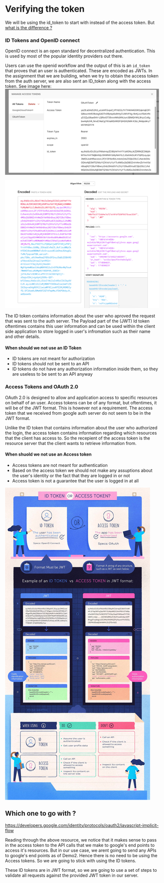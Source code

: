 # Verifying the token

We will be using the id_token to start with instead of the access token. But [what is the difference ?](https://auth0.com/blog/id-token-access-token-what-is-the-difference/)


### ID Tokens and OpenID connect

OpenID connect is an open standard for decentralized authentication. This is used by most of the popular identity providers out there. 

Users can use the openid workflow and the output of this is an `id_token` that proves that an user is authenticated. These are encoded as JWTs. In the assignment that we are building, when we try to obtain the access token from the auth server, we are also sent an ID_token along with the access token. See image here:
![Both id and access tokens are sent back](Images/TokenFromGoogleAUth.png)

![ID Token is a JWT Token](Images/ID_TOKEN_JWT.png)

The ID token contains information about the user who aproved the request that was sent to the auth server. The Payload part of the (JWT) Id token oftentimes contains this user information and can be used within the client side application to store logged in user's infromation such as their name and other details.

#### When should we not use an ID Token
- ID tokens are not meant for authorization
- ID tokens should not be sent to an API
- ID tokens do not have any authorization information inside them, so they are useless to be sent to an API anyway

### Access Tokens and OAuth 2.0

OAuth 2.0 is designed to allow and application access to specific resources on behalf of an user. Access tokens can be of any format, but oftentimes, it will be of the JWT format. This is however not a requirement. The access token that we received from google auth server do not seem to be in the JWT format. 

Unlike the ID token that contains information about the user who authorized the login, the access token contains information regarding which resources that the client has access to. So the recepient of the access token is the resource server that the client wants to retrieve information from. 

#### When shuold we not use an Access token
- Access tokens are not meant for authentication
- Based on the access token we should not make any assuptions about the user's identity or the fact that they are logged in or not
- Access token is not a guarantee that the user is logged in at all

![Access vs Id Token](AccessTokenVsIdToken.jpeg)

## Which one to go with ?

https://developers.google.com/identity/protocols/oauth2/javascript-implicit-flow

Reading through the above resource, we notice that it makes sense to pass in the access token to the API calls that we make to google's end points to access it's resources. But in our use case, we arent going to send any APIs to google's end points as of Demo2. Hence there is no need to be using the Access tokens. So we are going to stick with using the ID tokens. 

These ID tokens are in JWT format, so we are going to use a set of steps to validate all requests against the provided JWT token in our server. 
